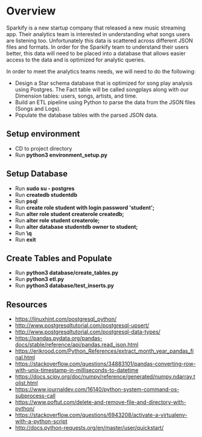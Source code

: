 # Overview

Sparkify is a new startup company that released a new music streaming app. Their analytics team is interested in understanding what songs users are listening too. Unfortunately this data is scattered across different JSON files and formats. In order for the Sparkify team to understand their users better, this data will need to be placed into a database that allows easier access to the data and is optimized for analytic queries.

In order to meet the analytics teams needs, we will need to do the following:
* Design a Star schema database that is optimized for song play analysis using Postgres. The Fact table will be called songplays along with our Dimension tables: users, songs, artists, and time.
* Build an ETL pipeline using Python to parse the data from the JSON files (Songs and Logs).
* Populate the database tables with the parsed JSON data.

## Setup environment
* CD to project directory
* Run **python3 environment_setup.py**

## Setup Database
* Run **sudo su - postgres**
* Run **createdb studentdb**
* Run **psql**
* Run **create role student with login password 'student';**
* Run **alter role student createrole createdb;**
* Run **alter role student createrole;**
* Run **alter database studentdb owner to student;**
* Run **\q**
* Run **exit**

## Create Tables and Populate
* Run **python3 database/create_tables.py** 
* Run **python3 etl.py**
* Run **python3 database/test_inserts.py**

## Resources
* https://linuxhint.com/postgresql_python/
* http://www.postgresqltutorial.com/postgresql-upsert/
* http://www.postgresqltutorial.com/postgresql-data-types/
* https://pandas.pydata.org/pandas-docs/stable/reference/api/pandas.read_json.html
* https://erikrood.com/Python_References/extract_month_year_pandas_final.html
* https://stackoverflow.com/questions/34883101/pandas-converting-row-with-unix-timestamp-in-milliseconds-to-datetime
* https://docs.scipy.org/doc/numpy/reference/generated/numpy.ndarray.tolist.html
* https://www.journaldev.com/16140/python-system-command-os-subprocess-call
* https://www.poftut.com/delete-and-remove-file-and-directory-with-python/
* https://stackoverflow.com/questions/6943208/activate-a-virtualenv-with-a-python-script
* http://docs.python-requests.org/en/master/user/quickstart/
